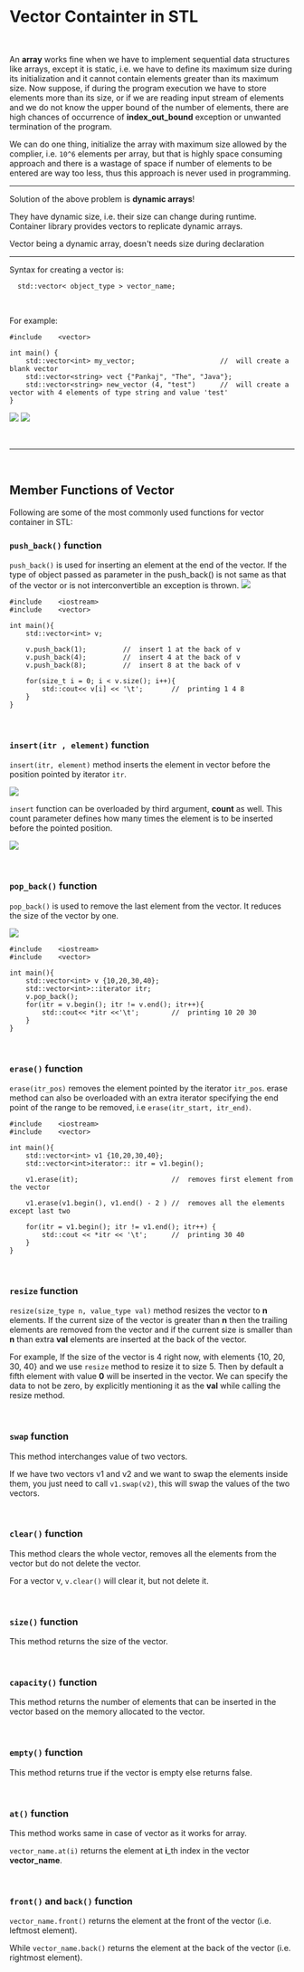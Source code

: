 #   Vector Containter in STL

<br>

An **array** works fine when we have to implement sequential data structures like arrays, except it is static, i.e. we have to define its maximum size during its initialization and it cannot contain elements greater than its maximum size. Now suppose, if during the program execution we have to store elements more than its size, or if we are reading input stream of elements and we do not know the upper bound of the number of elements, there are high chances of occurrence of **index_out_bound** exception or unwanted termination of the program.

We can do one thing, initialize the array with maximum size allowed by the complier, i.e. `10^6` elements per array, but that is highly space consuming approach and there is a wastage of space if number of elements to be entered are way too less, thus this approach is never used in programming.

---

Solution of the above problem is **dynamic arrays**! 

They have dynamic size, i.e. their size can change during runtime. Container library provides vectors to replicate dynamic arrays.

Vector being a dynamic array, doesn't needs size during declaration

---


Syntax for creating a vector is:

`   std::vector< object_type > vector_name;  `

<br>

For example:
```
#include    <vector>

int main() {
    std::vector<int> my_vector;                     //  will create a blank vector
    std::vector<string> vect {"Pankaj", "The", "Java"};
    std::vector<string> new_vector (4, "test")      //  will create a vector with 4 elements of type string and value 'test'
}
```
![](https://www.studytonight.com/cpp/images/vector-declaration.png)
![](https://www.studytonight.com/cpp/images/inserting-data-vector.png)

<br>

---

<br>

## Member Functions of Vector

Following are some of the most commonly used functions for vector container in STL:

### `push_back()` function
`push_back()` is used for inserting an element at the end of the vector. If the type of object passed as parameter in the push_back() is not same as that of the vector or is not interconvertible an exception is thrown. 
![](https://www.studytonight.com/cpp/images/push_back%20working.png)

```
#include    <iostream>
#include    <vector>

int main(){
    std::vector<int> v;

    v.push_back(1);         //  insert 1 at the back of v
    v.push_back(4);         //  insert 4 at the back of v
    v.push_back(8);         //  insert 8 at the back of v

    for(size_t i = 0; i < v.size(); i++){
        std::cout<< v[i] << '\t';       //  printing 1 4 8
    }
}
```

<br>

### `insert(itr , element)` function
`insert(itr, element)` method inserts the element in vector before the position pointed by iterator `itr`. 

![](https://www.studytonight.com/cpp/images/single-insert-vector.png)

`insert` function can be overloaded by third argument, **count** as well. This count parameter defines how many times the element is to be inserted before the pointed position. 

![](https://www.studytonight.com/cpp/images/multiple-insert-vector.png)

<br>

### `pop_back()` function
`pop_back()` is used to remove the last element from the vector. It reduces the size of the vector by one. 

![](https://www.studytonight.com/cpp/images/pop_back-example.png)

```
#include    <iostream>
#include    <vector>

int main(){
    std::vector<int> v {10,20,30,40};
    std::vector<int>::iterator itr;
    v.pop_back();
    for(itr = v.begin(); itr != v.end(); itr++){
        std::cout<< *itr <<'\t';        //  printing 10 20 30
    }
}
```
<br>

### `erase()` function
`erase(itr_pos)` removes the element pointed by the iterator `itr_pos`. erase method can also be overloaded with an extra iterator specifying the end point of the range to be removed, i.e `erase(itr_start, itr_end)`.

```
#include    <iostream>
#include    <vector>

int main(){
    std::vector<int> v1 {10,20,30,40};
    std::vector<int>iterator:: itr = v1.begin();
    
    v1.erase(it);                       //  removes first element from the vector
    
    v1.erase(v1.begin(), v1.end() - 2 ) //  removes all the elements except last two
    
    for(itr = v1.begin(); itr != v1.end(); itr++) {
        std::cout << *itr << '\t';      //  printing 30 40
    }
}
```

<br>

### `resize` function
`resize(size_type n, value_type val)` method resizes the vector to **n** elements. If the current size of the vector is greater than **n** then the trailing elements are removed from the vector and if the current size is smaller than **n** than extra **val** elements are inserted at the back of the vector.

For example, If the size of the vector is 4 right now, with elements {10, 20, 30, 40} and we use `resize` method to resize it to size 5. Then by default a fifth element with value **0** will be inserted in the vector. We can specify the data to not be zero, by explicitly mentioning it as the **val** while calling the resize method.

<br>

### `swap` function
This method interchanges value of two vectors.

If we have two vectors v1 and v2 and we want to swap the elements inside them, you just need to call `v1.swap(v2)`, this will swap the values of the two vectors.

<br>

### `clear()` function
This method clears the whole vector, removes all the elements from the vector but do not delete the vector. 

For a vector v, `v.clear()` will clear it, but not delete it.

<br>

### `size()` function
This method returns the size of the vector.

<br>

### `capacity()` function
This method returns the number of elements that can be inserted in the vector based on the memory allocated to the vector.

<br>

### `empty()` function
This method returns true if the vector is empty else returns false. 

<br>

### `at()` function
This method works same in case of vector as it works for array. 

`vector_name.at(i)` returns the element at **i**_th index in the vector **vector_name**. 

<br>

### `front()` and `back()` function
`vector_name.front()` returns the element at the front of the vector (i.e. leftmost element). 

While `vector_name.back()` returns the element at the back of the vector (i.e. rightmost element). 